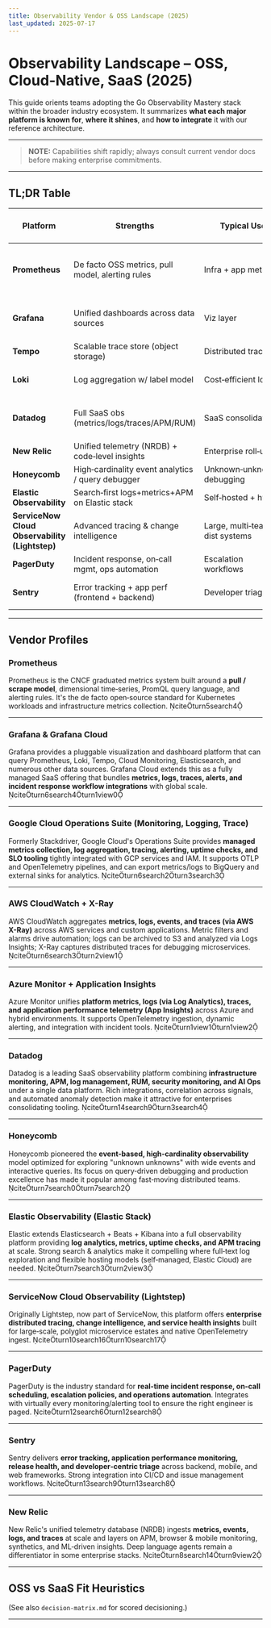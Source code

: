 ```yaml
---
title: Observability Vendor & OSS Landscape (2025)
last_updated: 2025-07-17
---
```


# Observability Landscape – OSS, Cloud‑Native, SaaS (2025)

This guide orients teams adopting the Go Observability Mastery stack within the broader industry ecosystem. It summarizes **what each major platform is known for**, **where it shines**, and **how to integrate** it with our reference architecture.

---

> **NOTE:** Capabilities shift rapidly; always consult current vendor docs before making enterprise commitments.

---

## TL;DR Table

| Platform | Strengths | Typical Use | Our Integration Path |
|----------|-----------|-------------|----------------------|
| **Prometheus** | De facto OSS metrics, pull model, alerting rules | Infra + app metrics | Local + side scrape / Cloud Monitoring ingest |
| **Grafana** | Unified dashboards across data sources | Viz layer | Local + Grafana Cloud optional |
| **Tempo** | Scalable trace store (object storage) | Distributed tracing | Local; Cloud Trace in prod |
| **Loki** | Log aggregation w/ label model | Cost‑efficient logs | Local / Dev; Cloud Logging prod |
| **Datadog** | Full SaaS obs (metrics/logs/traces/APM/RUM) | SaaS consolidation | Export from GCP; agent‑based sidecars. |
| **New Relic** | Unified telemetry (NRDB) + code‑level insights | Enterprise roll‑up | OTLP ingest / exporters |
| **Honeycomb** | High‑cardinality event analytics / query debugger | Unknown‑unknowns debugging | OTLP / libhny wrapper |
| **Elastic Observability** | Search‑first logs+metrics+APM on Elastic stack | Self‑hosted + hybrid | Beats/OTLP ingest |
| **ServiceNow Cloud Observability (Lightstep)** | Advanced tracing & change intelligence | Large, multi‑team dist systems | OTLP / OTel native |
| **PagerDuty** | Incident response, on‑call mgmt, ops automation | Escalation workflows | Alertmanager → PD API |
| **Sentry** | Error tracking + app perf (frontend + backend) | Developer triage | Log/trace → Sentry SDK bridge |

---

## Vendor Profiles

### Prometheus

Prometheus is the CNCF graduated metrics system built around a **pull / scrape model**, dimensional time‑series, PromQL query language, and alerting rules. It's the de facto open‑source standard for Kubernetes workloads and infrastructure metrics collection. citeturn5search4

---

### Grafana & Grafana Cloud

Grafana provides a pluggable visualization and dashboard platform that can query Prometheus, Loki, Tempo, Cloud Monitoring, Elasticsearch, and numerous other data sources. Grafana Cloud extends this as a fully managed SaaS offering that bundles **metrics, logs, traces, alerts, and incident response workflow integrations** with global scale. citeturn6search4turn1view0

---

### Google Cloud Operations Suite (Monitoring, Logging, Trace)

Formerly Stackdriver, Google Cloud's Operations Suite provides **managed metrics collection, log aggregation, tracing, alerting, uptime checks, and SLO tooling** tightly integrated with GCP services and IAM. It supports OTLP and OpenTelemetry pipelines, and can export metrics/logs to BigQuery and external sinks for analytics. citeturn6search2turn3search3

---

### AWS CloudWatch + X-Ray

AWS CloudWatch aggregates **metrics, logs, events, and traces (via AWS X-Ray)** across AWS services and custom applications. Metric filters and alarms drive automation; logs can be archived to S3 and analyzed via Logs Insights; X-Ray captures distributed traces for debugging microservices. citeturn6search3turn2view1

---

### Azure Monitor + Application Insights

Azure Monitor unifies **platform metrics, logs (via Log Analytics), traces, and application performance telemetry (App Insights)** across Azure and hybrid environments. It supports OpenTelemetry ingestion, dynamic alerting, and integration with incident tools. citeturn1view1turn1view2

---

### Datadog

Datadog is a leading SaaS observability platform combining **infrastructure monitoring, APM, log management, RUM, security monitoring, and AI Ops** under a single data platform. Rich integrations, correlation across signals, and automated anomaly detection make it attractive for enterprises consolidating tooling. citeturn14search9turn3search4

---

### Honeycomb

Honeycomb pioneered the **event‑based, high‑cardinality observability** model optimized for exploring "unknown unknowns" with wide events and interactive queries. Its focus on query‑driven debugging and production excellence has made it popular among fast‑moving distributed teams. citeturn7search0turn7search2

---

### Elastic Observability (Elastic Stack)

Elastic extends Elasticsearch + Beats + Kibana into a full observability platform providing **log analytics, metrics, uptime checks, and APM tracing** at scale. Strong search & analytics make it compelling where full‑text log exploration and flexible hosting models (self‑managed, Elastic Cloud) are needed. citeturn7search3turn2view3

---

### ServiceNow Cloud Observability (Lightstep)

Originally Lightstep, now part of ServiceNow, this platform offers **enterprise distributed tracing, change intelligence, and service health insights** built for large‑scale, polyglot microservice estates and native OpenTelemetry ingest. citeturn10search16turn10search17

---

### PagerDuty

PagerDuty is the industry standard for **real‑time incident response, on‑call scheduling, escalation policies, and operations automation**. Integrates with virtually every monitoring/alerting tool to ensure the right engineer is paged. citeturn12search6turn12search8

---

### Sentry

Sentry delivers **error tracking, application performance monitoring, release health, and developer‑centric triage** across backend, mobile, and web frameworks. Strong integration into CI/CD and issue management workflows. citeturn13search9turn13search8

---

### New Relic

New Relic's unified telemetry database (NRDB) ingests **metrics, events, logs, and traces** at scale and layers on APM, browser & mobile monitoring, synthetics, and ML‑driven insights. Deep language agents remain a differentiator in some enterprise stacks. citeturn8search14turn9view2

---

## OSS vs SaaS Fit Heuristics

(See also `decision-matrix.md` for scored decisioning.)

---

